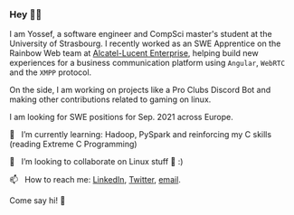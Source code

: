 ### Hey 👋🏽

I am Yossef, a software engineer and CompSci master's student at the University of Strasbourg. I recently worked as an SWE Apprentice on the Rainbow Web team at [Alcatel-Lucent Enterprise](https://www.al-enterprise.com/), helping build new experiences for a business communication platform using `Angular`, `WebRTC` and the `XMPP` protocol.

On the side, I am working on projects like a Pro Clubs Discord Bot and making other contributions related to gaming on linux.

I am looking for SWE positions for Sep. 2021 across Europe.

🌱  &nbsp;&nbsp;I’m currently learning: Hadoop, PySpark and reinforcing my C skills (reading Extreme C Programming)

👯  &nbsp;&nbsp;I’m looking to collaborate on Linux stuff 🐧 :)

📫  &nbsp;&nbsp;How to reach me: [LinkedIn](https://www.linkedin.com/in/yossef-rostaqi/), [Twitter](https://twitter.com/yostaqi), [email](mailto:%79&#114;%40%79o&#115;se%66.dev).

Come say hi! 👀
